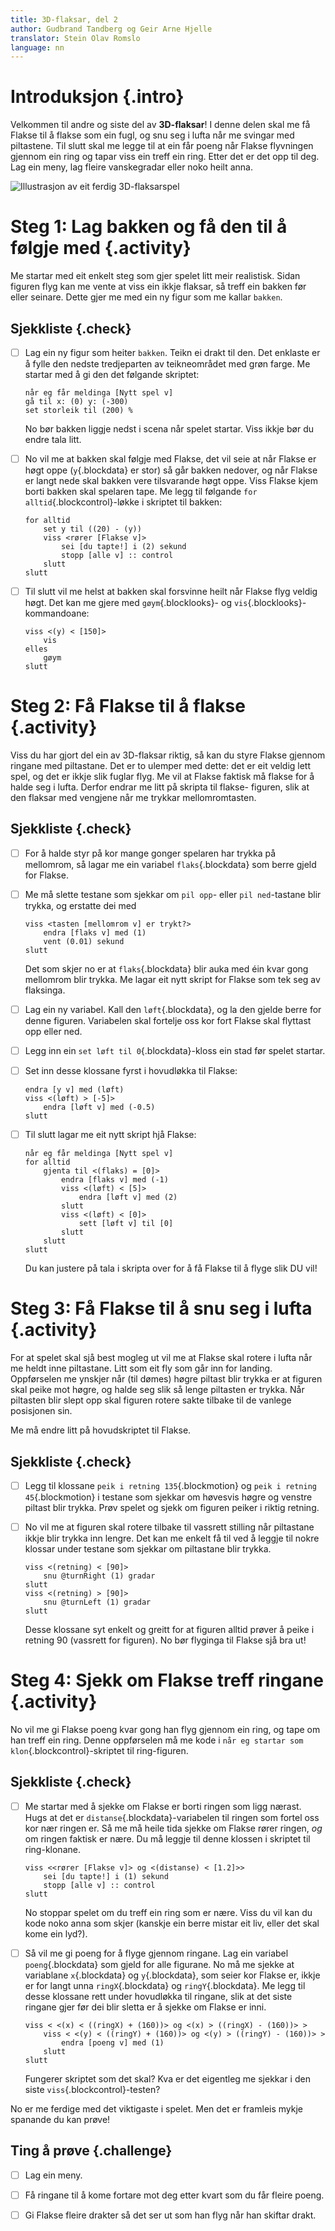 ```yaml
---
title: 3D-flaksar, del 2
author: Gudbrand Tandberg og Geir Arne Hjelle
translator: Stein Olav Romslo
language: nn
---
```



# Introduksjon {.intro}

Velkommen til andre og siste del av __3D-flaksar__! I denne delen skal me få
Flakse til å flakse som ein fugl, og snu seg i lufta når me svingar med
piltastene. Til slutt skal me legge til at ein får poeng når Flakse flyvningen
gjennom ein ring og tapar viss ein treff ein ring. Etter det er det opp til deg.
Lag ein meny, lag fleire vanskegradar eller noko heilt anna.

![Illustrasjon av eit ferdig 3D-flaksarspel](3d_flakser.png)


# Steg 1: Lag bakken og få den til å følgje med {.activity}

Me startar med eit enkelt steg som gjer spelet litt meir realistisk. Sidan
figuren flyg kan me vente at viss ein ikkje flaksar, så treff ein bakken før
eller seinare. Dette gjer me med ein ny figur som me kallar `bakken`.

## Sjekkliste {.check}

- [ ] Lag ein ny figur som heiter `bakken`. Teikn ei drakt til den. Det enklaste
  er å fylle den nedste tredjeparten av teikneområdet med grøn farge. Me startar
  med å gi den det følgande skriptet:

  ```blocks
  når eg får meldinga [Nytt spel v]
  gå til x: (0) y: (-300)
  set storleik til (200) %
  ```

  No bør bakken liggje nedst i scena når spelet startar. Viss ikkje bør du endre
  tala litt.

- [ ] No vil me at bakken skal følgje med Flakse, det vil seie at når Flakse er
  høgt oppe (`y`{.blockdata} er stor) så går bakken nedover, og når Flakse er
  langt nede skal bakken vere tilsvarande høgt oppe. Viss Flakse kjem borti
  bakken skal spelaren tape. Me legg til følgande `for
  alltid`{.blockcontrol}-løkke i skriptet til bakken:

  ```blocks
  for alltid
      set y til ((20) - (y))
      viss <rører [Flakse v]>
          sei [du tapte!] i (2) sekund
          stopp [alle v] :: control
      slutt
  slutt
  ```

- [ ] Til slutt vil me helst at bakken skal forsvinne heilt når Flakse flyg
  veldig høgt. Det kan me gjere med `gøym`{.blocklooks}- og
  `vis`{.blocklooks}-kommandoane:

  ```blocks
  viss <(y) < [150]>
      vis
  elles
      gøym
  slutt
  ```


# Steg 2: Få Flakse til å flakse {.activity}

Viss du har gjort del ein av 3D-flaksar riktig, så kan du styre Flakse gjennom
ringane med piltastane. Det er to ulemper med dette: det er eit veldig lett
spel, og det er ikkje slik fuglar flyg. Me vil at Flakse faktisk må flakse for å
halde seg i lufta. Derfor endrar me litt på skripta til flakse- figuren, slik at
den flaksar med vengjene når me trykkar mellomromtasten.

## Sjekkliste {.check}

- [ ] For å halde styr på kor mange gonger spelaren har trykka på mellomrom, så
  lagar me ein variabel `flaks`{.blockdata} som berre gjeld for Flakse.

- [ ] Me må slette testane som sjekkar om `pil opp`- eller `pil ned`-tastane
  blir trykka, og erstatte dei med

  ```blocks
  viss <tasten [mellomrom v] er trykt?>
      endra [flaks v] med (1)
      vent (0.01) sekund
  slutt
  ```

  Det som skjer no er at `flaks`{.blockdata} blir auka med éin kvar gong
  mellomrom blir trykka. Me lagar eit nytt skript for Flakse som tek seg av
  flaksinga.

- [ ] Lag ein ny variabel. Kall den `løft`{.blockdata}, og la den gjelde berre
  for denne figuren. Variabelen skal fortelje oss kor fort Flakse skal flyttast
  opp eller ned.

- [ ] Legg inn ein `set løft til 0`{.blockdata}-kloss ein stad før spelet
  startar.

- [ ] Set inn desse klossane fyrst i hovudløkka til Flakse:

  ```blocks
  endra [y v] med (løft)
  viss <(løft) > [-5]>
      endra [løft v] med (-0.5)
  slutt
  ```

- [ ] Til slutt lagar me eit nytt skript hjå Flakse:

  ```blocks
  når eg får meldinga [Nytt spel v]
  for alltid
      gjenta til <(flaks) = [0]>
          endra [flaks v] med (-1)
          viss <(løft) < [5]>
              endra [løft v] med (2)
          slutt
          viss <(løft) < [0]>
              sett [løft v] til [0]
          slutt
      slutt
  slutt
  ```

  Du kan justere på tala i skripta over for å få Flakse til å flyge slik DU vil!


# Steg 3: Få Flakse til å snu seg i lufta {.activity}

For at spelet skal sjå best mogleg ut vil me at Flakse skal rotere i lufta når
me heldt inne piltastane. Litt som eit fly som går inn for landing. Oppførselen
me ynskjer når (til dømes) høgre piltast blir trykka er at figuren skal peike
mot høgre, og halde seg slik så lenge piltasten er trykka. Når piltasten blir
slept opp skal figuren rotere sakte tilbake til de vanlege posisjonen sin.

Me må endre litt på hovudskriptet til Flakse.

## Sjekkliste {.check}

- [ ] Legg til klossane `peik i retning 135`{.blockmotion} og `peik i retning
  45`{.blockmotion} i testane som sjekkar om høvesvis høgre og venstre piltast
  blir trykka. Prøv spelet og sjekk om figuren peiker i riktig retning.

- [ ] No vil me at figuren skal rotere tilbake til vassrett stilling når
  piltastane ikkje blir trykka inn lengre. Det kan me enkelt få til ved å leggje
  til nokre klossar under testane som sjekkar om piltastane blir trykka.

  ```blocks
  viss <(retning) < [90]>
      snu @turnRight (1) gradar
  slutt
  viss <(retning) > [90]>
      snu @turnLeft (1) gradar
  slutt
  ```

  Desse klossane syt enkelt og greitt for at figuren alltid prøver å peike i
  retning 90 (vassrett for figuren). No bør flyginga til Flakse sjå bra ut!


# Steg 4: Sjekk om Flakse treff ringane {.activity}

No vil me gi Flakse poeng kvar gong han flyg gjennom ein ring, og tape om han
treff ein ring. Denne oppførselen må me kode i `når eg startar som
klon`{.blockcontrol}-skriptet til ring-figuren.

## Sjekkliste {.check}

- [ ] Me startar med å sjekke om Flakse er borti ringen som ligg nærast. Hugs at
  det er `distanse`{.blockdata}-variabelen til ringen som fortel oss kor nær
  ringen er. Så me må heile tida sjekke om Flakse rører ringen, *og* om ringen
  faktisk er nære. Du må leggje til denne klossen i skriptet til ring-klonane.

  ```blocks
  viss <<rører [Flakse v]> og <(distanse) < [1.2]>>
      sei [du tapte!] i (1) sekund
      stopp [alle v] :: control
  slutt
  ```

  No stoppar spelet om du treff ein ring som er nære. Viss du vil kan du kode
  noko anna som skjer (kanskje ein berre mistar eit liv, eller det skal kome ein
  lyd?).

- [ ] Så vil me gi poeng for å flyge gjennom ringane. Lag ein variabel
  `poeng`{.blockdata} som gjeld for alle figurane. No må me sjekke at variablane
  `x`{.blockdata} og `y`{.blockdata}, som seier kor Flakse er, ikkje er for
  langt unna `ringX`{.blockdata} og `ringY`{.blockdata}. Me legg til desse
  klossane rett under hovudløkka til ringane, slik at det siste ringane gjer før
  dei blir sletta er å sjekke om Flakse er inni.

  ```blocks
  viss < <(x) < ((ringX) + (160))> og <(x) > ((ringX) - (160))> >
      viss < <(y) < ((ringY) + (160))> og <(y) > ((ringY) - (160))> >
          endra [poeng v] med (1)
      slutt
  slutt
  ```

  Fungerer skriptet som det skal? Kva er det eigentleg me sjekkar i den siste
  `viss`{.blockcontrol}-testen?

No er me ferdige med det viktigaste i spelet. Men det er framleis mykje spanande
du kan prøve!

## Ting å prøve {.challenge}

- [ ] Lag ein meny.

- [ ] Få ringane til å kome fortare mot deg etter kvart som du får fleire poeng.

- [ ] Gi Flakse fleire drakter så det ser ut som han flyg når han skiftar drakt.
